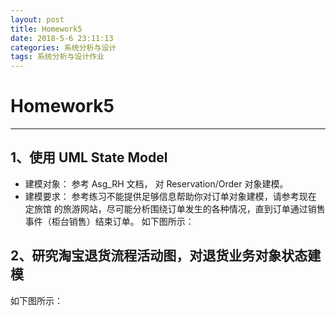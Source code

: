 ```yaml
---
layout: post
title: Homework5
date: 2018-5-6 23:11:13
categories: 系统分析与设计
tags: 系统分析与设计作业
---
```


# Homework5
*****
## 1、使用 UML State Model
* 建模对象： 参考 Asg_RH 文档， 对 Reservation/Order 对象建模。
* 建模要求： 参考练习不能提供足够信息帮助你对订单对象建模，请参考现在 定旅馆 的旅游网站，尽可能分析围绕订单发生的各种情况，直到订单通过销售事件（柜台销售）结束订单。
如下图所示：
![]()

## 2、研究淘宝退货流程活动图，对退货业务对象状态建模
如下图所示：
![]()
